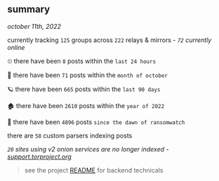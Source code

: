 
## summary
_october 11th, 2022_

currently tracking `125` groups across `222` relays & mirrors - _`72` currently online_

⏲ there have been `8` posts within the `last 24 hours`

🦈 there have been `71` posts within the `month of october`

🪐 there have been `665` posts within the `last 90 days`

🏚 there have been `2610` posts within the `year of 2022`

🦕 there have been `4896` posts `since the dawn of ransomwatch`

there are `58` custom parsers indexing posts

_`20` sites using v2 onion services are no longer indexed - [support.torproject.org](https://support.torproject.org/onionservices/v2-deprecation/)_

> see the project [README](https://github.com/joshhighet/ransomwatch#ransomwatch--) for backend technicals
